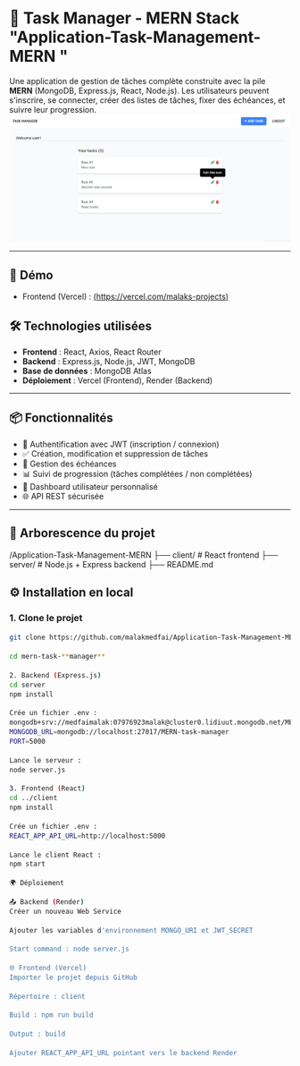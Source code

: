 # 📝 Task Manager - MERN Stack "Application-Task-Management-MERN "

Une application de gestion de tâches complète construite avec la pile **MERN** (MongoDB, Express.js, React, Node.js). 
Les utilisateurs peuvent s'inscrire, se connecter, créer des listes de tâches, fixer des échéances, et suivre leur progression.
![A MERN application for basic tasks management.](image/USERIMAGE.png)

---

## 🚀 Démo

- Frontend (Vercel) : [(https://vercel.com/malaks-projects)](https://vercel.com/malaks-projects-55ad8473/application-task-manager-mern)


## 🛠️ Technologies utilisées

- **Frontend** : React, Axios, React Router
- **Backend** : Express.js, Node.js, JWT, MongoDB
- **Base de données** : MongoDB Atlas
- **Déploiement** : Vercel (Frontend), Render (Backend)

---

## 📦 Fonctionnalités

- 🔐 Authentification avec JWT (inscription / connexion)
- ✅ Création, modification et suppression de tâches
- 📆 Gestion des échéances
- 📊 Suivi de progression (tâches complétées / non complétées)
- 👤 Dashboard utilisateur personnalisé
- 🌐 API REST sécurisée

---

## 📁 Arborescence du projet

/Application-Task-Management-MERN
├── client/ # React frontend
├── server/ # Node.js + Express backend
├── README.md

## ⚙️ Installation en local

### 1. Clone le projet

```bash
git clone https://github.com/malakmedfai/Application-Task-Management-MERN.git

cd mern-task-**manager**

2. Backend (Express.js)
cd server
npm install

Crée un fichier .env :
mongodb+srv://medfaimalak:07976923malak@cluster0.lidiuut.mongodb.net/MERN-task-manage?retryWrites=true&w=majority&MERN-task-manage=Cluster0
MONGODB_URL=mongodb://localhost:27017/MERN-task-manager
PORT=5000

Lance le serveur :
node server.js

3. Frontend (React)
cd ../client
npm install

Crée un fichier .env :
REACT_APP_API_URL=http://localhost:5000

Lance le client React :
npm start

🌍 Déploiement

📤 Backend (Render)
Créer un nouveau Web Service

Ajouter les variables d'environnement MONGO_URI et JWT_SECRET

Start command : node server.js

🌐 Frontend (Vercel)
Importer le projet depuis GitHub

Répertoire : client

Build : npm run build

Output : build

Ajouter REACT_APP_API_URL pointant vers le backend Render
